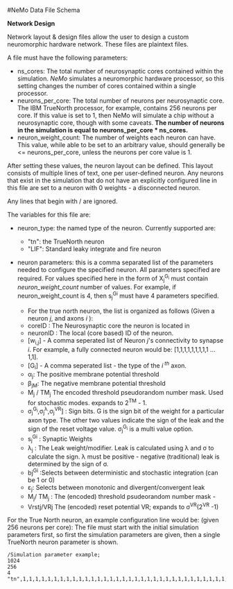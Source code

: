 #NeMo Data File Schema

**Network Design**

Network layout & design files allow the user to design a custom neuromorphic hardware
network. These files are plaintext files.

A file must have the following parameters:


* ns_cores: The total number of neurosynaptic cores contained within the simulation. *NeMo* simulates a neuromorphic hardware processor, so this setting changes the number of cores contained within a single processor.
* neurons\_per\_core: The total number of neurons per neurosynaptic core. The IBM TrueNorth processor, for example, contains 256 neurons per core. If this value is set to 1, then NeMo will simulate a chip without a neurosynaptic core, though with some caveats. **The number of neurons in the simulation is equal to neurons\_per\_core \* ns_cores.**
* neuron_weight_count: The number of weights each neuron can have. This value, while able to be set to an arbitrary value, should generally be <= neurons\_per\_core, unless the neurons per core value is 1.

After setting these values, the neuron layout can be defined. This layout consists of multiple lines of text, one per user-defined neuron. Any neurons that exist in the simulation that do not have an explicitly configured line in this file are set to a neuron with 0 weights - a disconnected neuron.

Any lines that begin with / are ignored.

The variables for this file are:

* neuron_type: the named type of the neuron. Currently supported are:

	* "tn": the  TrueNorth neuron
	* "LIF": Standard leaky integrate and fire neuron

* neuron parameters: this is a comma separated list of the parameters needed to configure the specified neuron. 
All parameters specified are required. For values specified here in the form of X<sub>j</sub><sup>G<sub>i</sub></sup> 
must contain *neuron_weight_count* number of values. For example, if neuron_weight_count is 4, then 
s<sub>j</sub><sup>Gi</sup> must have 4 parameters specified.
	* For the true north neuron, the list is organized as follows (Given a neuron *j*, and axons *i* ):
	 * coreID : The Neurosynaptic core the neuron is located in
	 * neuronID : The local (core based) ID of the neuron.
	 * [w<sub>i,j</sub>]	- A comma seperated list of Neuron _j_'s connectivity to synapse _i_. For example, a fully connected neuron would be: [1,1,1,1,1,1,1,1,1 ... 1,1].
	 * [G<sub>i</sub>] - A comma seperated list - the type of the _i_<sup> _th_</sup> axon.
	 * α<sub>j</sub>: The positive membrane potential threshold
     * β<sub>jM</sub>: The negative membrane potential threshold
     * M<sub>j</sub> / TM<sub>j</sub> The encoded threshold pseudorandom number mask. Used for stochastic modes.
     	  expands to 2<sup>TM</sup> - 1. 
	 * σ<sub>j</sub><sup>G<sub>i</sub></sup>,σ<sub>j</sub><sup>λ</sup>,σ<sub>j</sub><sup>VR</sup>] : Sign bits.
	 G is the sign bit of the weight for a particular axon type. The other two values indicate the sign of the leak and
	 the sign of the reset voltage value.  σ<sub>j</sub><sup>G<sub>i</sub></sup> is a multi value option.
	 * s<sub>j</sub><sup>Gi</sup> : Synaptic Weights 
	 * λ<sub>j</sub> : The Leak weight/modifier. Leak is calculated using λ and σ to calculate the sign. λ must be 
	 positive - negative (traditional) leak is determined by the sign of σ.
	 * bj<sup>Gi</sup> :Selects between deterministic and stochastic integration (can be 1 or 0)
	 * ε<sub>j</sub>: Selects between monotonic and divergent/convergent leak
	 * M<sub>j</sub>/ TM<sub>j</sub> : The (encoded) threshold psudeorandom number mask - 
	 * Vrstj/VRj The (encoded) reset potential VR; expands to σ<sup>VR</sup>(2<sup>VR</sup> -1)


For the True North neuron, an example configuration line would be:
(given 256 neurons per core):
The file must start with the initial simulation parameters first, so first the simulation parameters are given, then a single TrueNorth neuron parameter is shown.

```
/Simulation parameter example;
1024
256
4
"tn",1,1,1,1,1,1,1,1,1,1,1,1,1,1,1,1,1,1,1,1,1,1,1,1,1,1,1,1,1,1,1,1,1,1,1,1,1,1,1,1,1,1,1,1,1,1,1,1,1,1,1,1,1,1,1,1,1,1,1,1,1,1,1,1,1,1,1,1,1,1,1,1,1,1,1,1,1,1,1,1,1,1,1,1,1,1,1,1,1,1,1,1,1,1,1,1,1,1,1,1,1,1,1,1,1,1,1,1,1,1,1,1,1,1,1,1,1,1,1,1,1,1,1,1,1,1,1,1,1,1,1,1,1,1,1,1,1,1,1,1,1,1,1,1,1,1,1,1,1,1,1,1,1,1,1,1,1,1,1,1,1,1,1,1,1,1,1,1,1,1,1,1,1,1,1,1,1,1,1,1,1,1,1,1,1,1,1,1,1,1,1,1,1,1,1,1,1,1,1,1,1,1,1,1,1,1,1,1,1,1,1,1,1,1,1,1,1,1,1,1,1,1,1,1,1,1,1,1,1,1,1,1,1,1,1,1,1,1,1,1,1,1,1,1,1,1,1,1,1,1,1,1,1,1,1,1,3,4,4,2,3,1,4,0,4,3,3,0,4,1,1,0,3,0,4,3,0,4,4,1,4,3,4,0,3,4,3,1,4,2,2,2,3,3,2,3,4,4,2,1,0,4,4,2,3,3,2,4,4,4,2,0,0,4,1,1,1,3,0,3,3,3,3,4,0,4,0,0,3,3,2,1,1,2,3,0,0,2,2,2,3,0,0,1,0,0,1,0,4,0,2,4,1,2,2,2,3,0,0,3,0,2,2,4,1,4,1,4,1,2,2,4,4,0,2,4,3,3,1,4,4,3,0,3,4,0,4,1,1,4,3,1,1,2,3,3,1,1,2,3,0,0,1,3,4,0,3,4,3,0,1,1,3,3,3,0,2,4,0,0,0,1,3,1,2,0,4,1,1,1,2,4,0,2,1,4,1,4,1,2,0,4,1,2,3,1,3,2,4,4,1,3,1,0,0,3,2,3,0,2,3,2,0,1,4,0,0,4,2,3,4,4,4,2,1,3,1,4,3,0,1,0,2,1,1,3,4,3,1,3,0,0,4,4,2,0,2,3,2,2,0,0,3,1,4,4,1,1,0,0,4,4,1,-1,1,1,2,3,4,1,0,0,-10,10001,10001,0,0
```

